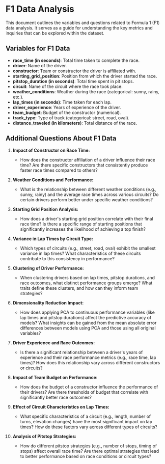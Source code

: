 # F1 Data Analysis

This document outlines the variables and questions related to Formula 1 (F1) data analysis. It serves as a guide for understanding the key metrics and inquiries that can be explored within the dataset.

## Variables for F1 Data

- **race_time (in seconds)**: Total time taken to complete the race.
- **driver**: Name of the driver.
- **constructor**: Team or constructor the driver is affiliated with.
- **starting_grid_position**: Position from which the driver started the race.
- **pitstop_duration (in seconds)**: Total time spent in pit stops.
- **circuit**: Name of the circuit where the race took place.
- **weather_conditions**: Weather during the race (categorical: sunny, rainy, etc.).
- **lap_times (in seconds)**: Time taken for each lap.
- **driver_experience**: Years of experience of the driver.
- **team_budget**: Budget of the constructor (numerical).
- **track_type**: Type of track (categorical: street, road, oval).
- **distance_traveled (in kilometers)**: Total distance of the race.

## Additional Questions About F1 Data

1. **Impact of Constructor on Race Time:**
   - How does the constructor affiliation of a driver influence their race time? Are there specific constructors that consistently produce faster race times compared to others?

2. **Weather Conditions and Performance:**
   - What is the relationship between different weather conditions (e.g., sunny, rainy) and the average race times across various circuits? Do certain drivers perform better under specific weather conditions?

3. **Starting Grid Position Analysis:**
   - How does a driver's starting grid position correlate with their final race time? Is there a specific range of starting positions that significantly increases the likelihood of achieving a top finish?

4. **Variance in Lap Times by Circuit Type:**
   - Which types of circuits (e.g., street, road, oval) exhibit the smallest variance in lap times? What characteristics of these circuits contribute to this consistency in performance?

5. **Clustering of Driver Performance:**
   - When clustering drivers based on lap times, pitstop durations, and race outcomes, what distinct performance groups emerge? What traits define these clusters, and how can they inform team strategies?

6. **Dimensionality Reduction Impact:**
   - How does applying PCA to continuous performance variables (like lap times and pitstop durations) affect the predictive accuracy of models? What insights can be gained from the mean absolute error differences between models using PCA and those using all original variables?

7. **Driver Experience and Race Outcomes:**
   - Is there a significant relationship between a driver's years of experience and their race performance metrics (e.g., race time, lap times)? How does this relationship vary across different constructors or circuits?

8. **Impact of Team Budget on Performance:**
   - How does the budget of a constructor influence the performance of their drivers? Are there thresholds of budget that correlate with significantly better race outcomes?

9. **Effect of Circuit Characteristics on Lap Times:**
   - What specific characteristics of a circuit (e.g., length, number of turns, elevation changes) have the most significant impact on lap times? How do these factors vary across different types of circuits?

10. **Analysis of Pitstop Strategies:**
    - How do different pitstop strategies (e.g., number of stops, timing of stops) affect overall race time? Are there optimal strategies that lead to better performance based on race conditions or circuit types?

